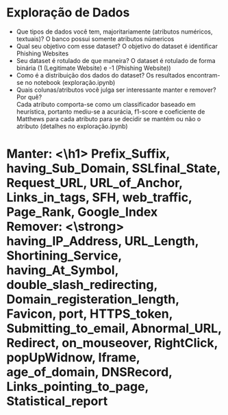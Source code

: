 # Exploração de Dados

- Que tipos de dados você tem, majoritariamente (atributos numéricos, textuais)?
O banco possui somente atributos númericos
- Qual seu objetivo com esse dataset?
O objetivo do dataset é identificar Phishing Websites
- Seu dataset é rotulado de que maneira?
O dataset é rotulado de forma binária (1 (Legitimate Website) e -1 (Phishing Website))
- Como é a distribuição dos dados do dataset?
Os resultados encontram-se no notebook (exploração.ipynb)
- Quais colunas/atributos você julga ser interessante manter e remover? Por quê? <br>
Cada atributo comporta-se como um classificador baseado em heurística, portanto mediu-se a acurácia, f1-score e coeficiente de Matthews para cada atributo para se decidir se mantém ou não o atributo (detalhes no exploração.ipynb) <br> 
<h1> Manter: <\h1> Prefix_Suffix, having_Sub_Domain, SSLfinal_State, Request_URL, URL_of_Anchor, Links_in_tags, SFH, web_traffic, Page_Rank, Google_Index <br>
<strong> Remover: <\strong> having_IP_Address, URL_Length, Shortining_Service, having_At_Symbol, double_slash_redirecting, Domain_registeration_length, Favicon, port, HTTPS_token, Submitting_to_email, Abnormal_URL, Redirect, on_mouseover, RightClick, popUpWidnow, Iframe, age_of_domain, DNSRecord, Links_pointing_to_page, Statistical_report
